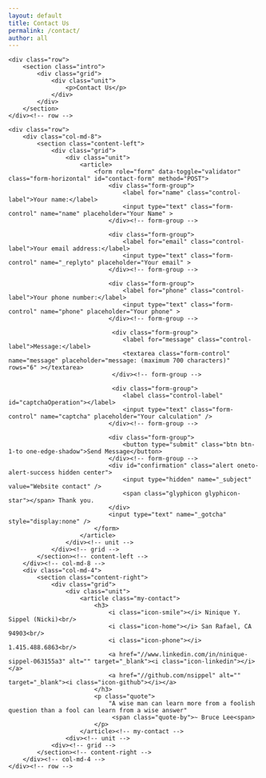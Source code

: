 ```yaml
---
layout: default
title: Contact Us
permalink: /contact/
author: all
---
```


<div class="container-fluid contactus"> 

	<div class="row">
        <section class="intro">
            <div class="grid">
                <div class="unit">
                    <p>Contact Us</p>
                </div>
            </div>
        </section>
	</div><!-- row -->

	<div class="row">
	    <div class="col-md-8">
	        <section class="content-left">
	            <div class="grid">
	                <div class="unit">	                
		                <article>
		                	<form role="form" data-toggle="validator" class="form-horizontal" id="contact-form" method="POST">
			                	<div class="form-group">
								    <label for="name" class="control-label">Your name:</label>
								    <input type="text" class="form-control" name="name" placeholder="Your Name" >
								</div><!-- form-group -->

								<div class="form-group">
								    <label for="email" class="control-label">Your email address:</label>
								    <input type="text" class="form-control" name="_replyto" placeholder="Your email" >
								</div><!-- form-group -->

								<div class="form-group">
								    <label for="phone" class="control-label">Your phone number:</label>
								    <input type="text" class="form-control" name="phone" placeholder="Your phone" >
								</div><!-- form-group -->

								 <div class="form-group">
								    <label for="message" class="control-label">Message:</label>
								    <textarea class="form-control" name="message" placeholder="message: (maximum 700 characters)" rows="6" ></textarea>
								 </div><!-- form-group -->

								 <div class="form-group">
        							<label class="control-label" id="captchaOperation"></label>
            						<input type="text" class="form-control" name="captcha" placeholder="Your calculation" />
    							</div><!-- form-group -->

							  	<div class="form-group">
							    	<button type="submit" class="btn btn-1-to one-edge-shadow">Send Message</button>
								</div><!-- form-group -->
								<div id="confirmation" class="alert oneto-alert-success hidden center">
									<input type="hidden" name="_subject" value="Website contact" />
									<span class="glyphicon glyphicon-star"></span> Thank you. 
								</div>
								<input type="text" name="_gotcha" style="display:none" />
							</form>
		                </article>
	            	</div><!-- unit -->
	            </div><!-- grid -->
	        </section><!-- content-left -->
	    </div><!-- col-md-8 -->
	    <div class="col-md-4">
	        <section class="content-right">
	            <div class="grid">
	                <div class="unit">	               
		                <article class="my-contact">
		                	<h3>
			                	<i class="icon-smile"></i> Ninique Y. Sippel (Nicki)<br/>
			                	<i class="icon-home"></i> San Rafael, CA 94903<br/>
			                	<i class="icon-phone"></i> 1.415.488.6863<br/>
			                	<a href="//www.linkedin.com/in/ninique-sippel-063155a3" alt="" target="_blank"><i class="icon-linkedin"></i></a>
			                	<a href="//github.com/nsippel" alt="" target="_blank"><i class="icon-github"></i></a>
		                	</h3>
		                	<p class="quote">
		                		"A wise man can learn more from a foolish question than a fool can learn from a wise answer"
								 <span class="quote-by">~ Bruce Lee<span>
    						</p> 
		                </article><!-- my-contact -->
		            <div><!-- unit -->
		        <div><!-- grid -->
		    </section><!-- content-right -->
		</div><!-- col-md-4 -->
	</div><!-- row -->

</div><!-- container-fluid contactus -->
